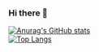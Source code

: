 ### Hi there 👋

<!--
**inscripoem/inscripoem** is a ✨ _special_ ✨ repository because its `README.md` (this file) appears on your GitHub profile.

Here are some ideas to get you started:

- 🔭 I’m currently working on ...
- 🌱 I’m currently learning ...
- 👯 I’m looking to collaborate on ...
- 🤔 I’m looking for help with ...
- 💬 Ask me about ...
- 📫 How to reach me: ...
- 😄 Pronouns: ...
- ⚡ Fun fact: ...
-->
[![Anurag's GitHub stats](https://github-readme-stats.vercel.app/api?username=inscripoem&count_private=true&show_icons=true&bg_color=45,8640e7,405ce7&title_color=86cafe&icon_color=86cafe&text_color=ffffff)](https://github.com/anuraghazra/github-readme-stats)  
[![Top Langs](https://github-readme-stats.vercel.app/api/top-langs/?username=inscripoem&bg_color=45,8640e7,405ce7&title_color=86cafe&icon_color=86cafe&text_color=ffffff)](https://github.com/anuraghazra/github-readme-stats)
